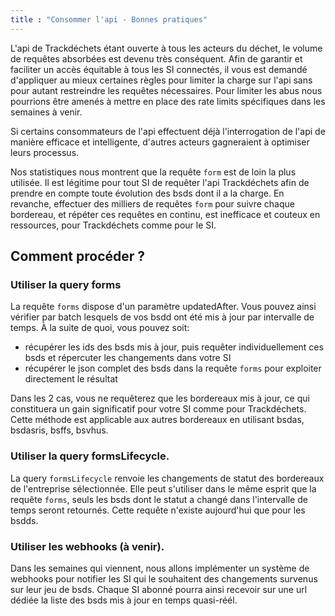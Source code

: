 ```yaml
---
title : "Consommer l'api - Bonnes pratiques"
---
```


L'api de Trackdéchets étant ouverte à tous les acteurs du déchet, le volume de requêtes absorbées est devenu très conséquent. 
Afin de garantir et faciliter un accès équitable à tous les SI connectés, il vous est demandé d'appliquer au mieux certaines règles pour limiter la charge sur l'api sans pour autant restreindre les requêtes nécessaires.
Pour limiter les abus nous pourrions être amenés à mettre en place des rate limits spécifiques dans les semaines à venir.

Si certains consommateurs de l'api effectuent déjà l'interrogation de l'api de manière efficace et intelligente, d'autres acteurs gagneraient à optimiser leurs processus.

Nos statistiques nous montrent que la requête `form` est de loin la plus utilisée.
Il est légitime pour tout SI de requêter l'api Trackdéchets afin de prendre en compte toute évolution des bsds dont il a la charge.
En revanche, effectuer des milliers de requêtes `form` pour suivre chaque bordereau, et répéter ces requêtes en continu, est inefficace et couteux en ressources, pour Trackdéchets comme pour le SI.

## Comment procéder ?

### Utiliser la query forms

La requête `forms` dispose d'un paramètre updatedAfter. Vous pouvez ainsi vérifier par batch lesquels de vos bsdd ont été mis à jour par intervalle de temps. À la suite de quoi, vous pouvez soit:
- récupérer les ids des bsds mis à jour, puis requêter individuellement ces bsds et répercuter les changements dans votre SI
- récupérer le json complet des bsds dans la requête `forms` pour exploiter directement le résultat

Dans les 2 cas, vous ne requêterez que les bordereaux mis à jour, ce qui constituera un gain significatif pour votre SI comme pour Trackdéchets.
Cette méthode est applicable aux autres bordereaux en utilisant bsdas, bsdasris, bsffs, bsvhus.

### Utiliser la query formsLifecycle.

La query `formsLifecycle` renvoie les changements de statut des bordereaux de l'entreprise sélectionnée. Elle peut s'utiliser dans le même esprit que la requête `forms`, seuls les bsds dont le statut a changé dans l'intervalle de temps seront retournés. 
Cette requête n'existe aujourd'hui que pour les bsdds.

### Utiliser les webhooks (à venir).

Dans les semaines qui viennent, nous allons implémenter un système de webhooks pour notifier les SI qui le souhaitent des changements survenus sur leur jeu de bsds. Chaque SI abonné pourra ainsi recevoir sur une url dédiée la liste des bsds mis à jour en temps quasi-réél.